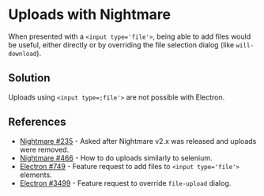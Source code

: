 # Uploads with Nightmare
When presented with a `<input type='file'>`, being able to add files would be useful, either directly or by overriding the file selection dialog (like `will-download`).

## Solution
Uploads using `<input type=;file'>` are not possible with Electron.

## References
- [Nightmare #235](https://github.com/segmentio/nightmare/issues/235) - Asked after Nightmare v2.x was released and uploads were removed.
- [Nightmare #466](https://github/com/segmentio/nightmare/issues/466) - How to do uploads similarly to selenium.
- [Electron #749](https://github.com/atom/electron/issues/749) - Feature request to add files to `<input type='file'>` elements.
- [Electron #3499](https://github.com/atom/electron/issues/3999) - Feature request to override `file-upload` dialog.
